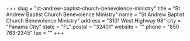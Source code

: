 +++
slug = "st-andrew-baptist-church-benevolence-ministry"
title = "St Andrew Baptist Church Benevolence Ministry"
name = "St Andrew Baptist Church Benevolence Ministry"
address = "3101 West Highway 98"
city = "Panama City"
state = "FL"
postal = "32401"
website = ""
phone = "850 763-2345"
fax = ""
+++
